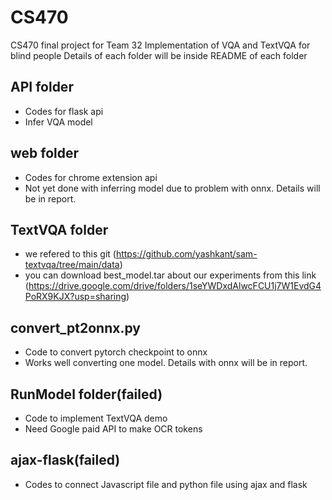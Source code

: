 # CS470
CS470 final project for Team 32
Implementation of VQA and TextVQA for blind people
Details of each folder will be inside README of each folder

## API folder 
- Codes for flask api
- Infer VQA model

## web folder
- Codes for chrome extension api
- Not yet done with inferring model due to problem with onnx. Details will be in report.

## TextVQA folder
- we refered to this git (https://github.com/yashkant/sam-textvqa/tree/main/data)
- you can download best_model.tar about our experiments from this link (https://drive.google.com/drive/folders/1seYWDxdAlwcFCU1j7W1EvdG4PoRX9KJX?usp=sharing)

## convert_pt2onnx.py
- Code to convert pytorch checkpoint to onnx
- Works well converting one model. Details with onnx will be in report.

## RunModel folder(failed)
- Code to implement TextVQA demo
- Need Google paid API to make OCR tokens

## ajax-flask(failed)
- Codes to connect Javascript file and python file using ajax and flask
